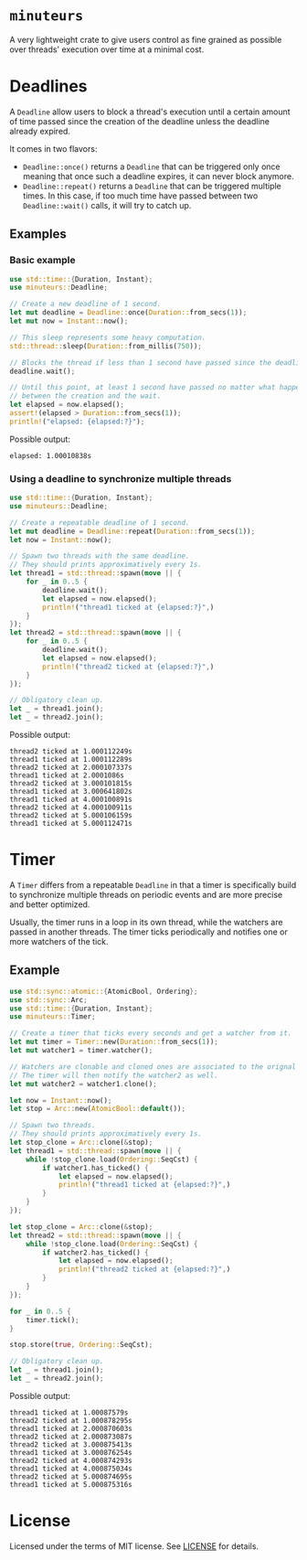 # `minuteurs`

A very lightweight crate to give users control as fine grained as possible over threads' execution over time at a minimal cost.

# Deadlines

A `Deadline` allow users to block a thread's execution until a certain amount of time passed since the creation of the deadline unless the deadline already expired.

It comes in two flavors:
* `Deadline::once()` returns a `Deadline` that can be triggered only once meaning that once such a deadline expires, it can never block anymore.
* `Deadline::repeat()` returns a `Deadline` that can be triggered multiple times. In this case, if too much time have passed between two `Deadline::wait()` calls, it will try to catch up.

## Examples

### Basic example

```rust
use std::time::{Duration, Instant};
use minuteurs::Deadline;

// Create a new deadline of 1 second.
let mut deadline = Deadline::once(Duration::from_secs(1));
let mut now = Instant::now();

// This sleep represents some heavy computation.
std::thread::sleep(Duration::from_millis(750));

// Blocks the thread if less than 1 second have passed since the deadline's creation.
deadline.wait();

// Until this point, at least 1 second have passed no matter what happened
// between the creation and the wait.
let elapsed = now.elapsed();
assert!(elapsed > Duration::from_secs(1));
println!("elapsed: {elapsed:?}");
```

Possible output:
```
elapsed: 1.00010838s
```

### Using a deadline to synchronize multiple threads

```rust
use std::time::{Duration, Instant};
use minuteurs::Deadline;

// Create a repeatable deadline of 1 second.
let mut deadline = Deadline::repeat(Duration::from_secs(1));
let now = Instant::now();

// Spawn two threads with the same deadline.
// They should prints approximatively every 1s.
let thread1 = std::thread::spawn(move || {
    for _ in 0..5 {
        deadline.wait();
        let elapsed = now.elapsed();
        println!("thread1 ticked at {elapsed:?}",)
    }
});
let thread2 = std::thread::spawn(move || {
    for _ in 0..5 {
        deadline.wait();
        let elapsed = now.elapsed();
        println!("thread2 ticked at {elapsed:?}",)
    }
});

// Obligatory clean up.
let _ = thread1.join();
let _ = thread2.join();
```

Possible output:
```
thread2 ticked at 1.000112249s
thread1 ticked at 1.000112289s
thread2 ticked at 2.000107337s
thread1 ticked at 2.0001086s
thread2 ticked at 3.000101815s
thread1 ticked at 3.000641802s
thread1 ticked at 4.000100891s
thread2 ticked at 4.000100911s
thread2 ticked at 5.000106159s
thread1 ticked at 5.000112471s
```

# Timer

A `Timer` differs from a repeatable `Deadline` in that a timer is specifically build to synchronize multiple threads on periodic events and are more precise and better optimized.

Usually, the timer runs in a loop in its own thread, while the watchers are passed in another threads. The timer ticks periodically and notifies one or more watchers of the tick.


## Example

```rust
use std::sync::atomic::{AtomicBool, Ordering};
use std::sync::Arc;
use std::time::{Duration, Instant};
use minuteurs::Timer;

// Create a timer that ticks every seconds and get a watcher from it.
let mut timer = Timer::new(Duration::from_secs(1));
let mut watcher1 = timer.watcher();

// Watchers are clonable and cloned ones are associated to the orignal watcher's timer.
// The timer will then notify the watcher2 as well.
let mut watcher2 = watcher1.clone();

let now = Instant::now();
let stop = Arc::new(AtomicBool::default());

// Spawn two threads.
// They should prints approximatively every 1s.
let stop_clone = Arc::clone(&stop);
let thread1 = std::thread::spawn(move || {
    while !stop_clone.load(Ordering::SeqCst) {
        if watcher1.has_ticked() {
            let elapsed = now.elapsed();
            println!("thread1 ticked at {elapsed:?}",)
        }
    }
});

let stop_clone = Arc::clone(&stop);
let thread2 = std::thread::spawn(move || {
    while !stop_clone.load(Ordering::SeqCst) {
        if watcher2.has_ticked() {
            let elapsed = now.elapsed();
            println!("thread2 ticked at {elapsed:?}",)
        }
    }
});

for _ in 0..5 {
    timer.tick();
}

stop.store(true, Ordering::SeqCst);

// Obligatory clean up.
let _ = thread1.join();
let _ = thread2.join();
```

Possible output:
```text
thread1 ticked at 1.00087579s
thread2 ticked at 1.000878295s
thread1 ticked at 2.000870603s
thread2 ticked at 2.000873087s
thread2 ticked at 3.000875413s
thread1 ticked at 3.000876254s
thread2 ticked at 4.000874293s
thread1 ticked at 4.000875034s
thread2 ticked at 5.000874695s
thread1 ticked at 5.000875316s
```

# License

Licensed under the terms of MIT license. See [LICENSE](LICENSE) for details.
